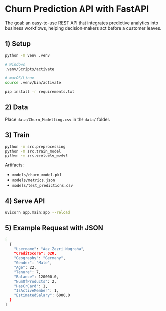 # Churn Prediction API with FastAPI
The goal: an easy-to-use REST API that integrates predictive analytics into business workflows, helping decision-makers act before a customer leaves.

## 1) Setup

```bash
python -m venv .venv

# Windows
.venv/Scripts/activate

# macOS/Linux
source .venv/bin/activate

pip install -r requirements.txt
````

## 2) Data

Place `data/Churn_Modelling.csv` in the `data/` folder.

## 3) Train

```bash
python -m src.preprocessing
python -m src.train_model
python -m src.evaluate_model
```

Artifacts:

- `models/churn_model.pkl`
- `models/metrics.json`
- `models/test_predictions.csv`

## 4) Serve API

```bash
uvicorn app.main:app --reload
```

## 5) Example Request with JSON

```bash
[
  {
    "Username": "Aaz Zazri Nugraha",
    "CreditScore": 820,
    "Geography": "Germany",
    "Gender": "Male",
    "Age": 22,
    "Tenure": 7,
    "Balance": 120000.0,
    "NumOfProducts": 2,
    "HasCrCard": 1,
    "IsActiveMember": 1,
    "EstimatedSalary": 6000.0
  }
]
```
